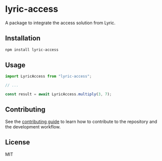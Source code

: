 # lyric-access

A package to integrate the access solution from Lyric.

## Installation

```sh
npm install lyric-access
```

## Usage

```js
import LyricAccess from "lyric-access";

// ...

const result = await LyricAccess.multiply(3, 7);
```

## Contributing

See the [contributing guide](CONTRIBUTING.md) to learn how to contribute to the repository and the development workflow.

## License

MIT
